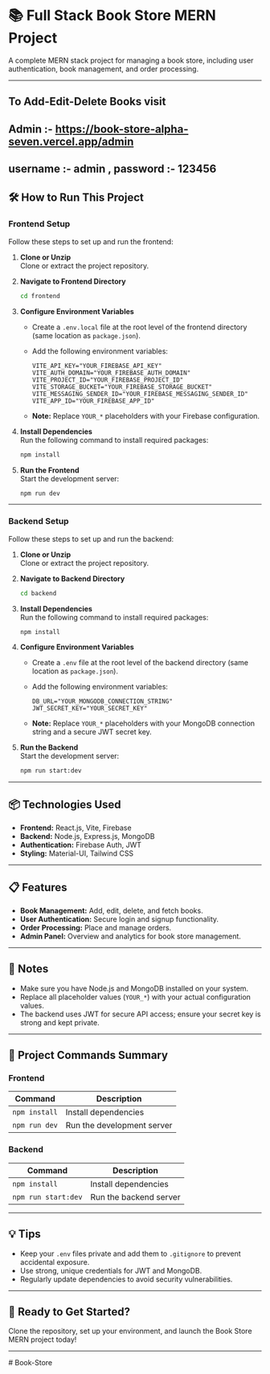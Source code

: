 
# 📚 Full Stack Book Store MERN Project

A complete MERN stack project for managing a book store, including user authentication, book management, and order processing.

---

## To Add-Edit-Delete Books visit 
## Admin :- https://book-store-alpha-seven.vercel.app/admin
## username :- admin , password :- 123456

## 🛠️ How to Run This Project

### **Frontend Setup**

Follow these steps to set up and run the frontend:

1. **Clone or Unzip**  
   Clone or extract the project repository.

2. **Navigate to Frontend Directory**  
   ```bash
   cd frontend
   ```

3. **Configure Environment Variables**  
   - Create a `.env.local` file at the root level of the frontend directory (same location as `package.json`).
   - Add the following environment variables:  
     ```env
     VITE_API_KEY="YOUR_FIREBASE_API_KEY"
     VITE_AUTH_DOMAIN="YOUR_FIREBASE_AUTH_DOMAIN"
     VITE_PROJECT_ID="YOUR_FIREBASE_PROJECT_ID"
     VITE_STORAGE_BUCKET="YOUR_FIREBASE_STORAGE_BUCKET"
     VITE_MESSAGING_SENDER_ID="YOUR_FIREBASE_MESSAGING_SENDER_ID"
     VITE_APP_ID="YOUR_FIREBASE_APP_ID"
     ```

   - **Note:** Replace `YOUR_*` placeholders with your Firebase configuration.

4. **Install Dependencies**  
   Run the following command to install required packages:  
   ```bash
   npm install
   ```

5. **Run the Frontend**  
   Start the development server:  
   ```bash
   npm run dev
   ```

---

### **Backend Setup**

Follow these steps to set up and run the backend:

1. **Clone or Unzip**  
   Clone or extract the project repository.

2. **Navigate to Backend Directory**  
   ```bash
   cd backend
   ```

3. **Install Dependencies**  
   Run the following command to install required packages:  
   ```bash
   npm install
   ```

4. **Configure Environment Variables**  
   - Create a `.env` file at the root level of the backend directory (same location as `package.json`).
   - Add the following environment variables:  
     ```env
     DB_URL="YOUR_MONGODB_CONNECTION_STRING"
     JWT_SECRET_KEY="YOUR_SECRET_KEY"
     ```

   - **Note:** Replace `YOUR_*` placeholders with your MongoDB connection string and a secure JWT secret key.

5. **Run the Backend**  
   Start the development server:  
   ```bash
   npm run start:dev
   ```

---

## 📦 Technologies Used

- **Frontend:** React.js, Vite, Firebase
- **Backend:** Node.js, Express.js, MongoDB
- **Authentication:** Firebase Auth, JWT
- **Styling:** Material-UI, Tailwind CSS

---

## 📋 Features

- **Book Management:** Add, edit, delete, and fetch books.
- **User Authentication:** Secure login and signup functionality.
- **Order Processing:** Place and manage orders.
- **Admin Panel:** Overview and analytics for book store management.

---

## 📝 Notes

- Make sure you have Node.js and MongoDB installed on your system.
- Replace all placeholder values (`YOUR_*`) with your actual configuration values.
- The backend uses JWT for secure API access; ensure your secret key is strong and kept private.

---

## 🚀 Project Commands Summary

### Frontend
| Command            | Description                  |
|--------------------|------------------------------|
| `npm install`      | Install dependencies         |
| `npm run dev`      | Run the development server   |

### Backend
| Command            | Description                  |
|--------------------|------------------------------|
| `npm install`      | Install dependencies         |
| `npm run start:dev`| Run the backend server       |

---

## 💡 Tips

- Keep your `.env` files private and add them to `.gitignore` to prevent accidental exposure.
- Use strong, unique credentials for JWT and MongoDB.
- Regularly update dependencies to avoid security vulnerabilities.

---

## 🎯 Ready to Get Started?

Clone the repository, set up your environment, and launch the Book Store MERN project today!

--- 
#   B o o k - S t o r e 
 
 
